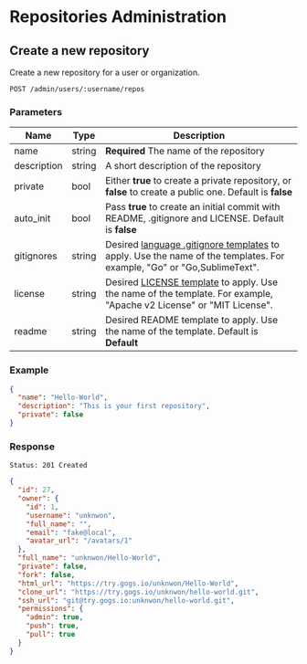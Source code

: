 # Repositories Administration

## Create a new repository

Create a new repository for a user or organization.

```
POST /admin/users/:username/repos
```

### Parameters

|Name|Type|Description|
|----|----|-----------|
|name|string|**Required** The name of the repository|
|description|string|A short description of the repository|
|private|bool|Either **true** to create a private repository, or **false** to create a public one. Default is **false**|
|auto_init|bool|Pass **true** to create an initial commit with README, .gitignore and LICENSE. Default is **false**|
|gitignores|string|Desired [language .gitignore templates](https://github.com/gogs/gogs/tree/master/conf/gitignore) to apply. Use the name of the templates. For example, "Go" or "Go,SublimeText".|
|license|string|Desired [LICENSE template](https://github.com/gogs/gogs/tree/master/conf/license) to apply. Use the name of the template. For example, "Apache v2 License" or "MIT License".|
|readme|string|Desired README template to apply. Use the name of the template. Default is **Default**|

### Example

```json
{
  "name": "Hello-World",
  "description": "This is your first repository",
  "private": false
}
```

### Response

```
Status: 201 Created
```
```json
{
  "id": 27,
  "owner": {
    "id": 1,
    "username": "unknwon",
    "full_name": "",
    "email": "fake@local",
    "avatar_url": "/avatars/1"
  },
  "full_name": "unknwon/Hello-World",
  "private": false,
  "fork": false,
  "html_url": "https://try.gogs.io/unknwon/Hello-World",
  "clone_url": "https://try.gogs.io/unknwon/hello-world.git",
  "ssh_url": "git@try.gogs.io:unknwon/hello-world.git",
  "permissions": {
    "admin": true,
    "push": true,
    "pull": true
  }
}
```
